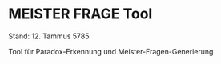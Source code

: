 # MEISTER FRAGE Tool

Stand: 12. Tammus 5785

Tool für Paradox-Erkennung und Meister-Fragen-Generierung

